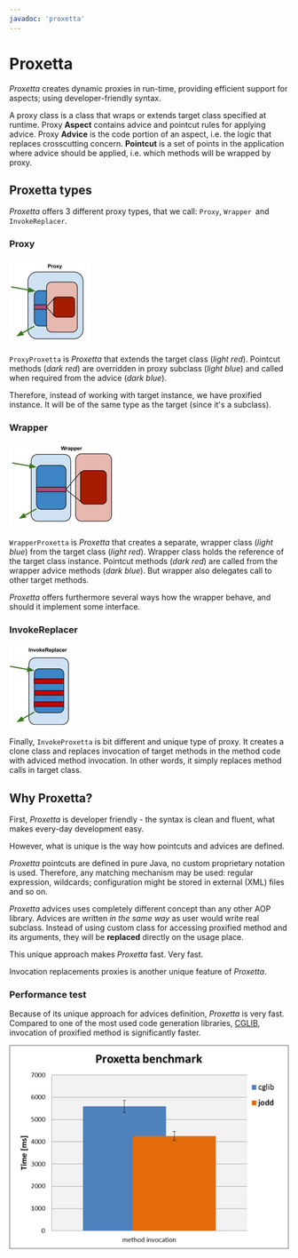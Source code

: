 ```yaml
---
javadoc: 'proxetta'
---
```


# Proxetta

*Proxetta* creates dynamic proxies in run-time, providing efficient
support for aspects; using developer-friendly syntax.

A proxy class is a class that wraps or extends target class specified at
runtime. Proxy **Aspect** contains advice and pointcut rules for
applying advice. Proxy **Advice** is the code portion of an aspect, i.e.
the logic that replaces crosscutting concern. **Pointcut** is a set of
points in the application where advice should be applied, i.e. which
methods will be wrapped by proxy.

## Proxetta types

*Proxetta* offers 3 different proxy types, that we call: `Proxy`,
`Wrapper `and `InvokeReplacer`.

### Proxy

![proxy proxetta](ProxyProxetta-small.png)

`ProxyProxetta` is *Proxetta* that extends the target class (*light red*).
Pointcut methods (*dark red*) are overridden in proxy subclass (*light blue*)
and called when required from the advice (*dark blue*).

Therefore, instead of working with target instance, we have proxified
instance. It will be of the same type as the target (since it's a
subclass).

### Wrapper

![wrapper proxetta](WrapperProxetta-small.png)

`WrapperProxetta` is *Proxetta* that creates a separate, wrapper class
(*light blue*) from the target class (*light red*). Wrapper class holds the
reference of the target class instance. Pointcut methods (*dark red*)
are called from the wrapper advice methods (*dark blue*). But wrapper
also delegates call to other target methods.

*Proxetta* offers furthermore several ways how the wrapper behave, and
should it implement some interface.

### InvokeReplacer

![invoker proxetta](InvokeProxetta-small.png)

Finally, `InvokeProxetta` is bit different and unique type of proxy. It
creates a clone class and replaces invocation of target methods in the
method code with adviced method invocation. In other words, it simply
replaces method calls in target class.

## Why Proxetta?

First, *Proxetta* is developer friendly - the syntax is clean and fluent, what makes every-day development easy.

However, what is unique is the way how pointcuts and advices are defined.

*Proxetta* pointcuts are defined in pure Java, no custom proprietary
notation is used. Therefore, any matching mechanism may be used: regular
expression, wildcards; configuration might be stored in external (XML)
files and so on.

*Proxetta* advices uses completely different concept than any other AOP
library. Advices are written _in the same way_ as user would write real
subclass. Instead of using custom class for accessing proxified method
and its arguments, they will be **replaced** directly on the usage
place.

This unique approach makes *Proxetta* fast. Very fast.

Invocation replacements proxies is another unique feature of *Proxetta*.

### Performance test

Because of its unique approach for advices definition, *Proxetta* is
very fast. Compared to one of the most used code generation libraries,
[CGLIB][1], invocation of proxified method is
significantly faster.

![Proxetta performance test](proxetta-benchmark.png)


[1]: http://cglib.sourceforge.net/